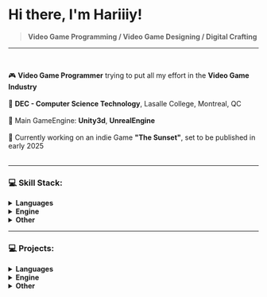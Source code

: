 # Hi there, I'm Hariiiy!
>**Video Game Programming / Video Game Designing / Digital Crafting**

---
</br>

🎮    **Video Game Programmer** trying to put all my effort in the **Video Game Industry** </br></br>
📝    **DEC - Computer Science Technology**, Lasalle College, Montreal, QC </br></br>
🚀    Main GameEngine: **Unity3d**, **UnrealEngine** </br></br>
🎯    Currently working on an indie Game **"The Sunset"**, set to be published in early 2025<br></br>


---

### 💻 Skill Stack:
<details>
<summary><b>Languages</b></summary>

  <img src="https://img.shields.io/badge/c%23-%23239120.svg?style=flat&logo=csharp&logoColor=white" width="45">
  <img src="https://img.shields.io/badge/c-%2300599C.svg?style=flat&logo=c&logoColor=white" width="60">
  <img src="https://img.shields.io/badge/c++-%2300599C.svg?style=flat&logo=c%2B%2B&logoColor=white" width="85">
  <img src="https://img.shields.io/badge/html5-%23E34F26.svg?style=flat&logo=html5&logoColor=white" width="100">
  <img src="https://img.shields.io/badge/javascript-%23323330.svg?style=flat&logo=javascript&logoColor=%23F7DF1E" width="130">
  <img src="https://img.shields.io/badge/python-3670A0?style=flat&logo=python&logoColor=ffdd54" width="110">
  
</details>

<details>
<summary><b>Engine</b></summary>

  <img src="https://img.shields.io/badge/unity-%23000000.svg?style=flat&logo=unity&logoColor=white" width="100">
  <img src="https://img.shields.io/badge/unrealengine-%23313131.svg?style=flat&logo=unrealengine&logoColor=white" width="180">
  
</details>

<details>
<summary><b>Other</b></summary>

  <img src="https://img.shields.io/badge/github-%23121011.svg?style=flat&logo=github&logoColor=white" width="120">
  <img src="https://img.shields.io/badge/git-%23F05033.svg?style=flat&logo=git&logoColor=white" width="80">
  <img src="https://img.shields.io/badge/Itch-%23FF0B34.svg?style=flat&logo=Itch.io&logoColor=white" width="90">
  
</details>

---

### 💻 Projects:
<details>
<summary><b>Languages</b></summary>

  
</details>

<details>
<summary><b>Engine</b></summary>

  
</details>

<details>
<summary><b>Other</b></summary>

  
</details>


